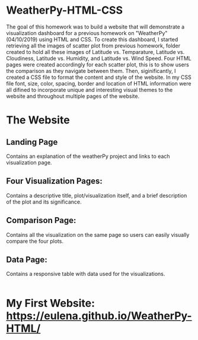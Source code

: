 # WeatherPy-HTML-CSS

The goal of this homework was to build a website that will demonstrate a visualization dashboard for a previous homework on "WeatherPy" (04/10/2019) using HTML and CSS. To create this dashboard, I started retrieving all the images of scatter plot from previous homework, folder created to hold all these images of Latitude vs. Temparature, Latitude vs. Cloudiness, Latitude vs. Humidity, and Latitude vs. Wind Speed. Four HTML pages were created accordingly for each scatter plot, this is to show users the comparison as they navigate between them.  Then, siginificantly, I created a CSS file to format the content and style of the website. In my CSS file font, size, color, spacing, border and location of HTML information were all difined to incorporate unique and interesting visual themes to the website and throughout multiple pages of the website.

# The Website 

## Landing Page
Contains an explanation of the weatherPy project and links to each visualization page.
## Four Visualization Pages: 
Contains a descriptive title, plot/visualization itself, and a brief description of the plot and its significance.
## Comparison Page: 
Contains all the visualization on the same page so users can easily visually compare the four plots.
## Data Page: 
Contains a responsive table with data used for the visualizations.
```

```
# My First Website: https://eulena.github.io/WeatherPy-HTML/
